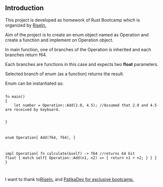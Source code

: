 ## Introduction
<p>This project is developed as homework of Rust Bootcamp which is organized by <a href="https://www.risein.com/">RiseIn.</a>

<p>Aim of the project is to create an enum object named as Operation and create a function and implement on Operation object. </p>

<p>In main function, one of branches of the Operation is inherited and each branches return f64. </p>

<p>Each branches are functions in this case and expects two <b>float</b> parameters. </p>

<p>Selected branch of enum (as a function) returns the result.</p>

<p>Enum can be instantiated as: </p>
<code>
fn main()
{
    let number = Operation::Add(2.0, 4.5); //Assumed that 2.0 and 4.5 are received by keyboard.

}

enum Operation{
    Add(f64, f64),
}

impl Operation{ 
    fn calculate(&self) -> f64 //returns 64 bit float
    {
        match self{
            Operation::Add(n1, n2) => {
                return n1 + n2;
            }
        }
    }
}

</code>

<p>I want to thank to<a href="https://www.risein.com/">RiseIn.</a> and <a href="https://patika.dev/">PatikaDev for exclusive bootcamp.</a></p>